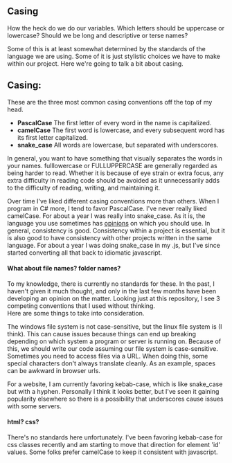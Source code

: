 ## Casing
How the heck do we do our variables. Which letters should be uppercase or lowercase?  Should we be long and descriptive or terse names?

Some of this is at least somewhat determined by the standards of the language we are using. Some of it is just stylistic choices we have to make within our project. Here we're going to talk a bit about casing.  

## Casing:
These are the three most common casing conventions off the top of my head. 

* **PascalCase** The first letter of every word in the name is capitalized.  
* **camelCase** The first word is lowercase, and every subsequent word has its first letter capitalized. 
* **snake_case** All words are lowercase, but separated with underscores. 

In general, you want to have something that visually separates the words in your names. fulllowercase or FULLUPPERCASE are generally regarded as being harder to read. Whether it is because of eye strain or extra focus, any extra difficulty in reading code should be avoided as it unnecessarily adds to the difficulty of reading, writing, and maintaining it.  

Over time I've liked different casing conventions more than others. When I program in C# more, I tend to favor PascalCase. I've never really liked camelCase. For about a year I was really into snake_case. As it is, the language you use sometimes has [opinions](https://en.wikipedia.org/wiki/Naming_convention_(programming)) on which you should use. In general, consistency is good. Consistency within a project is essential, but it is also good to have consistency with other projects written in the same language. For about a year I was doing snake_case in my .js, but I've since started converting all that back to idiomatic javascript.

#### What about file names? folder names?
To my knowledge, there is currently no standards for these. In the past, I haven't given it much thought, and only in the last few months have been developing an opinion on the matter. Looking just at this repository, I see 3 competing conventions that I used without thinking.  
Here are some things to take into consideration.  

The windows file system is not case-sensitive, but the linux file system is (I think). This can cause issues because things can end up breaking depending on which system a program or server is running on. Because of this, we should write our code assuming our file system is case-sensitive.  
Sometimes you need to access files via a URL. When doing this, some special characters don't always translate cleanly. As an example, spaces can be awkward in browser urls. 

For a website, I am currently favoring kebab-case, which is like snake_case but with a hyphen. Personally I think it looks better, but I've seen it gaining popularity elsewhere so there is a possibility that underscores cause issues with some servers.

#### html? css?
There's no standards here unfortunately. I've been favoring kebab-case for css classes recently and am starting to move that direction for element 'id' values. Some folks prefer camelCase to keep it consistent with javascript.

